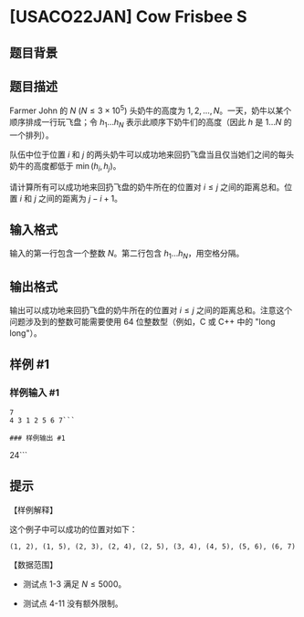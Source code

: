 # [USACO22JAN] Cow Frisbee S

## 题目背景



## 题目描述

Farmer John 的 $N\ (N\le 3\times 10^5)$ 头奶牛的高度为 $1, 2, \ldots, N$。一天，奶牛以某个顺序排成一行玩飞盘；令 $h_1 \ldots h_N$ 表示此顺序下奶牛们的高度（因此 $h$ 是 $1 \ldots N$ 的一个排列）。

队伍中位于位置 $i$ 和 $j$ 的两头奶牛可以成功地来回扔飞盘当且仅当她们之间的每头奶牛的高度都低于 $\min(h_i, h_j)$。

请计算所有可以成功地来回扔飞盘的奶牛所在的位置对 $i\le j$ 之间的距离总和。位置 $i$ 和 $j$ 之间的距离为 $j-i+1$。

## 输入格式

输入的第一行包含一个整数 $N$。第二行包含 $h_1 \ldots h_N$，用空格分隔。

## 输出格式

输出可以成功地来回扔飞盘的奶牛所在的位置对 $i\le j$ 之间的距离总和。注意这个问题涉及到的整数可能需要使用 64 位整数型（例如，C 或 C++ 中的 "long long"）。

## 样例 #1

### 样例输入 #1
```
7
4 3 1 2 5 6 7```

### 样例输出 #1

```
24```

## 提示

【样例解释】

这个例子中可以成功的位置对如下：

```
(1, 2), (1, 5), (2, 3), (2, 4), (2, 5), (3, 4), (4, 5), (5, 6), (6, 7)
```

【数据范围】

- 测试点 1-3 满足 $N\le 5000$。

- 测试点 4-11 没有额外限制。
